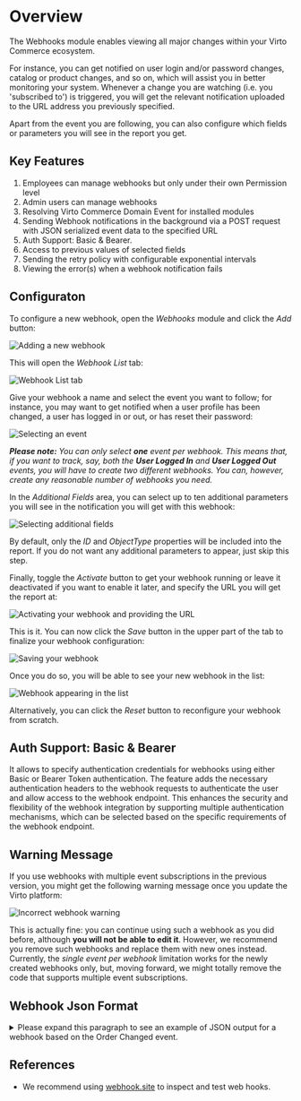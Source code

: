 
# Overview

The Webhooks module enables viewing all major changes within your Virto Commerce ecosystem.

For instance, you can get notified on user login and/or password changes, catalog or product changes, and so on, which will assist you in better monitoring your system. Whenever a change you are watching (i.e. you 'subscribed to') is triggered, you will get the relevant notification uploaded to the URL address you previously specified.

Apart from the event you are following, you can also configure which fields or parameters you will see in the report you get.

## Key Features

1. Employees can manage webhooks but only under their own Permission level
1. Admin users can manage webhooks
1. Resolving Virto Commerce Domain Event for installed modules
1. Sending Webhook notifications in the background via a POST request with JSON serialized event data to the specified URL
1. Auth Support: Basic & Bearer.
1. Access to previous values of selected fields
1. Sending the retry policy with configurable exponential intervals
1. Viewing the error(s) when a webhook notification fails

## Configuraton

To configure a new webhook, open the *Webhooks* module and click the *Add* button:

![Adding a new webhook](./media/01-adding-a-new-webhook.png)

This will open the *Webhook List* tab:

![Webhook List tab](./media/02-webhook-list.png)

Give your webhook a name and select the event you want to follow; for instance, you may want to get notified when a user profile has been changed, a user has logged in or out, or has reset their password:

![Selecting an event](./media/03-selecting-an-event.png)

***Please note:*** *You can only select **one** event per webhook. This means that, if you want to track, say, both the **User Logged In** and **User Logged Out** events, you will have to create two different webhooks. You can, however, create any reasonable number of webhooks you need.*

In the *Additional Fields* area, you can select up to ten additional parameters you will see in the notification you will get with this webhook:

![Selecting additional fields](./media/04-additional-fields.png)

By default, only the *ID* and *ObjectType* properties will be included into the report. If you do not want any additional parameters to appear, just skip this step.

Finally, toggle the *Activate* button to get your webhook running or leave it deactivated if you want to enable it later, and specify the URL you will get the report at:

![Activating your webhook and providing the URL](./media/05-activation-and-url.png)

This is it. You can now click the *Save* button in the upper part of the tab to finalize your webhook configuration:

![Saving your webhook](./media/06-saving-webhook.png)

Once you do so, you will be able to see your new webhook in the list:

![Webhook appearing in the list](./media/07-webhook-appearing-in-the-list.png)

Alternatively, you can click the *Reset* button to reconfigure your webhook from scratch.

## Auth Support: Basic & Bearer
 It allows to specify authentication credentials for webhooks using either Basic or Bearer Token authentication.
 The feature adds the necessary authentication headers to the webhook requests to authenticate the user and allow access to the webhook endpoint.
 This enhances the security and flexibility of the webhook integration by supporting multiple authentication mechanisms,
 which can be selected based on the specific requirements of the webhook endpoint.

## Warning Message
If you use webhooks with multiple event subscriptions in the previous version, you might get the following warning message once you update the Virto platform:

![Incorrect webhook warning](./media/incorrect-webhook-warnings.png)

This is actually fine: you can continue using such a webhook as you did before, although **you will not be able to edit it**. However, we recommend you remove such webhooks and replace them with new ones instead. Currently, the *single event per webhook* limitation works for the newly created webhooks only, but, moving forward, we might totally remove the code that supports multiple event subscriptions.

## Webhook Json Format

<details><summary>Please expand this paragraph to see an example of JSON output for a webhook based on the Order Changed event.</summary>

```
{
  "EventId": "VirtoCommerce.OrdersModule.Core.Events.OrderChangedEvent",
  "Attempt": 1,
  "EventBody": [
    {
      "ObjectType": "VirtoCommerce.OrdersModule.Core.Model.CustomerOrder",
      "Id": "1d58ff39-0631-44aa-afc6-a0d4adbc9787",
      "Status": "New",
      "Number": "CO220224-00003",
      "__Previous": {
        "Status": "Pending",
        "Number": "CO220224-00003"
      }
    }
  ]
}


NOTE: You can then call the Order API and get the extended order information.

NOTE: `__Previous` field contains the same list of the fields with previous values.

```
</details>

## References
* We recommend using [webhook.site](https://webhook.site/) to inspect and test web hooks.

